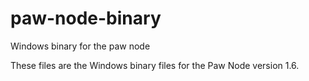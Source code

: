 # paw-node-binary
Windows binary for the paw node

These files are the Windows binary files for the Paw Node version 1.6.
